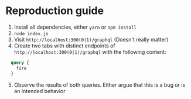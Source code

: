 # Reproduction guide

1. Install all dependencies, either `yarn` or `npm install`
2. `node index.js`
3. Visit `http://localhost:300(0|1)/graphql` (Doesn't really matter)
4. Create two tabs with distinct endpoints of `http://localhost:300(0|1)/graphql` with the following content:
  ```graphql
    query {
      fire
    }
  ```
5. Observe the results of both queries. Either argue that this is a bug or is an intended behavior